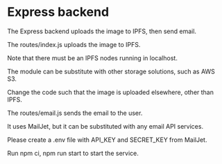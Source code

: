 # Express backend

The Express backend uploads the image to IPFS, then send email.

The routes/index.js uploads the image to IPFS.

Note that there must be an IPFS nodes running in localhost.

The module can be substitute with other storage solutions, such as AWS S3.

Change the code such that the image is uploaded elsewhere, other than IPFS.

The routes/email.js sends the email to the user.

It uses MailJet, but it can be substituted with any email API services.

Please create a .env file with API_KEY and SECRET_KEY from MailJet.

Run npm ci, npm run start to start the service.